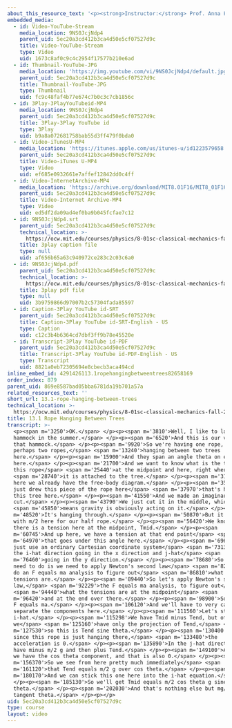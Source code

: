 ```yaml
---
about_this_resource_text: '<p><strong>Instructor:</strong> Prof. Anna Frebel</p>'
embedded_media:
  - id: Video-YouTube-Stream
    media_location: 9NS0JcjNdp4
    parent_uid: 5ec20a3cd412b3ca4d50e5cf07527d9c
    title: Video-YouTube-Stream
    type: Video
    uid: 1673c8af0c9c4c2954f17577b210e6ad
  - id: Thumbnail-YouTube-JPG
    media_location: 'https://img.youtube.com/vi/9NS0JcjNdp4/default.jpg'
    parent_uid: 5ec20a3cd412b3ca4d50e5cf07527d9c
    title: Thumbnail-YouTube-JPG
    type: Thumbnail
    uid: fc9c48faf4b77e674c7b0c3c7cb1856c
  - id: 3Play-3PlayYouTubeid-MP4
    media_location: 9NS0JcjNdp4
    parent_uid: 5ec20a3cd412b3ca4d50e5cf07527d9c
    title: 3Play-3Play YouTube id
    type: 3Play
    uid: b9a8a072681758bab55d3ff479f0bda0
  - id: Video-iTunesU-MP4
    media_location: 'https://itunes.apple.com/us/itunes-u/id1223579658'
    parent_uid: 5ec20a3cd412b3ca4d50e5cf07527d9c
    title: Video-iTunes U-MP4
    type: Video
    uid: ef685e0932661e7affef12842dd0c4ff
  - id: Video-InternetArchive-MP4
    media_location: 'https://archive.org/download/MIT8.01F16/MIT8_01F16_L13v01_360p.mp4'
    parent_uid: 5ec20a3cd412b3ca4d50e5cf07527d9c
    title: Video-Internet Archive-MP4
    type: Video
    uid: ed5df2da09ad4ef0ba9b045fcfae7c12
  - id: 9NS0JcjNdp4.srt
    parent_uid: 5ec20a3cd412b3ca4d50e5cf07527d9c
    technical_location: >-
      https://ocw.mit.edu/courses/physics/8-01sc-classical-mechanics-fall-2016/week-4-drag-forces-constraints-and-continuous-systems/13.1-rope-hanging-between-trees/13.1-rope-hanging-between-trees/9NS0JcjNdp4.srt
    title: 3play caption file
    type: null
    uid: af656b65a63c940972ce283c2c03c6a0
  - id: 9NS0JcjNdp4.pdf
    parent_uid: 5ec20a3cd412b3ca4d50e5cf07527d9c
    technical_location: >-
      https://ocw.mit.edu/courses/physics/8-01sc-classical-mechanics-fall-2016/week-4-drag-forces-constraints-and-continuous-systems/13.1-rope-hanging-between-trees/13.1-rope-hanging-between-trees/9NS0JcjNdp4.pdf
    title: 3play pdf file
    type: null
    uid: 3b9759866d97007b2c57304fada85597
  - id: Caption-3Play YouTube id-SRT
    parent_uid: 5ec20a3cd412b3ca4d50e5cf07527d9c
    title: Caption-3Play YouTube id-SRT-English - US
    type: Caption
    uid: c12c3b4b6364cd7dbf3ff9b78e45520e
  - id: Transcript-3Play YouTube id-PDF
    parent_uid: 5ec20a3cd412b3ca4d50e5cf07527d9c
    title: Transcript-3Play YouTube id-PDF-English - US
    type: Transcript
    uid: 8821a0eb72305694e8cbecb3aca494cd
inline_embed_id: 4291426113.1ropehangingbetweentrees82658169
order_index: 879
parent_uid: 869e8587bad05bba6781da19b701a57a
related_resources_text: ''
short_url: 13.1-rope-hanging-between-trees
technical_location: >-
  https://ocw.mit.edu/courses/physics/8-01sc-classical-mechanics-fall-2016/week-4-drag-forces-constraints-and-continuous-systems/13.1-rope-hanging-between-trees/13.1-rope-hanging-between-trees
title: 13.1 Rope Hanging Between Trees
transcript: >-
  <p><span m='3250'>OK.</span> </p><p><span m='3810'>Well, I like to lay in the
  hammock in the summer.</span> </p><p><span m='6520'>And this is our version of
  that hammock.</span> </p><p><span m='9920'>So we're having one rope, or
  perhaps two ropes,</span> <span m='13240'>hanging between two trees
  here.</span> </p><p><span m='15900'>And they span an angle theta on each side
  here.</span> </p><p><span m='21700'>And we want to know what is the tension in
  this rope</span> <span m='25440'>at the midpoint and here, right where</span>
  <span m='28740'>it is attached to the tree.</span> </p><p><span m='31570'>And
  here we already have the free-body diagram.</span> </p><p><span m='35160'>I
  just drew this piece of the rope here</span> <span m='37970'>that's hanging on
  this tree here.</span> </p><p><span m='41550'>And we made an imaginary
  cut.</span> </p><p><span m='43790'>We just cut it in the middle, which</span>
  <span m='45850'>means gravity is obviously acting on it.</span> </p><p><span
  m='48520'>It's hanging through.</span> </p><p><span m='50870'>But it does so
  with m/2 here for our half rope.</span> </p><p><span m='56420'>We know that
  there is a tension here at the midpoint, Tmid.</span> </p><p><span
  m='60745'>And up here, we have a tension at that end point</span> <span
  m='64970'>that goes under this angle here.</span> </p><p><span m='69640'>I
  just use an ordinary Cartesian coordinate system</span> <span m='73130'>with
  the i-hat direction going in the x direction and j-hat</span> <span
  m='76460'>going in the y direction.</span> </p><p><span m='78680'>So all we
  need to do is we need to apply Newton's second law</span> <span m='82100'>and
  do an F equals ma analysis to figure out</span> <span m='86810'>what these
  tensions are.</span> </p><p><span m='89440'>So let's apply Newton's second
  law,</span> <span m='92229'>the F equals ma analysis, to figure out</span>
  <span m='94440'>what the tensions are at the midpoint</span> <span
  m='96420'>and at the end over there.</span> </p><p><span m='98900'>So we have
  F equals ma.</span> </p><p><span m='106120'>And we'll have to very carefully
  separate the components here.</span> </p><p><span m='111560'>Let's start with
  i-hat.</span> </p><p><span m='115298'>We have Tmid minus Tend, but of course
  we</span> <span m='125160'>have only the projection of Tend,</span> <span
  m='127530'>so this is Tend sine theta.</span> </p><p><span m='130400'>And
  since this rope is just hanging there,</span> <span m='133480'>the
  acceleration is 0.</span> </p><p><span m='135890'>In the j-hat direction, we
  have minus m/2 g and then plus Tend.</span> </p><p><span m='149100'>And here
  we have the cos theta component, and that is also 0.</span> </p><p><span
  m='156370'>So we see from here pretty much immediately</span> <span
  m='161120'>that Tend equals m/2 g over cos theta.</span> </p><p><span
  m='180170'>And we can stick this one here into the i-hat equation.</span>
  </p><p><span m='185130'>So we'll get Tmid equals m/2 cos theta g sine
  theta.</span> </p><p><span m='202030'>And that's nothing else but mg/2 over 2
  tangent theta.</span> </p><p></p>
uid: 5ec20a3cd412b3ca4d50e5cf07527d9c
type: course
layout: video
---
```

